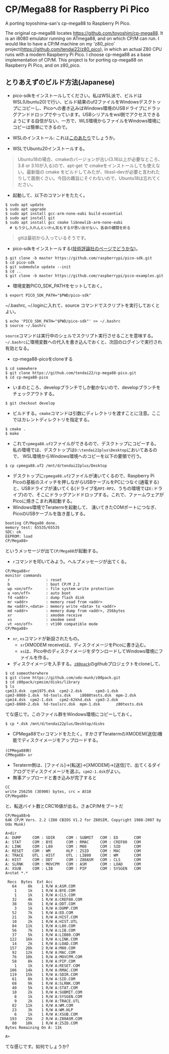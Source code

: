 # CP/Mega88 for Raspberry Pi Pico

A porting toyoshima-san's cp-mega88 to Raspberry Pi Pico.

The original cp-mega88 locates https://github.com/toyoshim/cp-mega88.  It is an i8080 emulator running on ATmega88, and on which CP/M can run.  I would like to have a CP/M machine on my 'z80_pico' project(https://github.com/tendai22/z80_pico), in which an actual Z80 CPU runs with a modern Raspberry Pi Pico.  I choose cp-mega88 as a base implementation of CP/M.  This project is for porting cp-mega88 on Raspberry Pi Pico, and on z80_pico.

## とりあえずのビルド方法(Japanese)

* pico-sdkをインストールしてください。私はWSL派で、ビルドはWSL(Ubuntu20)で行い、ビルド結果のuf2ファイルをWindowsデスクトップにコピーし、Picoへの書き込みはWindows環境のUSBドライブにドラッグアンドドロップでやっています。USBシリアルをwsl側でアクセスできるようにする自信がない、一方で、WLS環境からファイルをWindows環境にコピーは簡単にできるので。

* WSLのインストール: これは[このあたり](https://docs.microsoft.com/ja-jp/windows/wsl/install)でしょうか。
* WSLでUbuntu20インストールする。

> Ubuntu18の場合、cmakeのバージョンが古い(3.16以上が必要なところ、3.8 or 3.10が入る)ので、apt-get で cmakeをインストールしても使えない。最新版の cmake をビルドしてみたが、libssl-devが必要と言われたりして面倒くさい。今回の趣旨にそぐわないので、Ubuntu18は忘れてください。

* 起動して、以下のコマンドをたたく。
```
$ sudo apt update
$ sudo apt upgrade
$ sudo apt install gcc-arm-none-eabi build-essential
$ sudo apt install git
$ sudo apt install gcc cmake libnewlib-arm-none-eabi
  # もう少し入れんといかん気もするが思い出せない。各自の健闘を祈る 
```
> gitは最初から入っているそうです。

* pico-sdkをインストールする([技術評論社のページでどうかな](https://gihyo.jp/admin/serial/01/ubuntu-recipe/0684?page=2))。
```
$ git clone -b master https://github.com/raspberrypi/pico-sdk.git
$ cd pico-sdk
$ git submodule update --init
$ cd ..
$ git clone -b master https://github.com/raspberrypi/pico-examples.git
```
* 環境変数PICO_SDK_PATHをセットしておく。
```
$ export PICO_SDK_PATH="$PWD/pico-sdk"
```
~/.bashrc, ~/.loginに入れて、source コマンドでスクリプトを実行しておくとよい。
```
$ echo 'PICO_SDK_PATH="$PWD/pico-sdk"' >> ~/.bashrc
$ source ~/.bashrc
```
`source`コマンドは実行中のシェルでスクリプト実行させることを意味する。
`~/.bashrc`に環境変数への代入を書き込んでおくと、次回のログインで実行され有効となる。

* cp-mega88-picoをcloneする
```
$ cd somewhere
$ git clone https://github.com/tendai22/cp-mega88-pico.git
$ cd cp-mega88-pico
```
* いまのところ、developブランチでしか動かないので、developブランチをチェックアウトする。
```
$ git checkout develop
```
* ビルドする。`cmake`コマンドは引数にディレクトリを渡すことに注意。ここではカレントディレクトリを指定する。
```
$ cmake .
$ make
```
* これで`cpmega88.uf2`ファイルができるので、デスクトップにコピーする。  
私の環境では、デスクトップは`D:\tendai22plus\Desktop`においてあるので、
WSL環境からWindows環境へのコピーを以下の要領で行う。
```
$ cp cpmega88.uf2 /mnt/d/tendai22plus/Desktop
```
* デスクトップに`cpmega88.uf2`ファイルが湧いてくるので、Raspberry Pi Picoの基板のスイッチを押しながらUSBケーブルをPCにつなぐ(通電する)と、USBドライブが湧いてくる(ドライブ名`RPI-RP2`、うちの環境では`E:`ドライブ)ので、そこにドラッグアンドドロップする。これで、ファームウェアがPicoに焼きこまれ再起動する。
* Windows環境でTeratermを起動して、 湧いてきたCOMポートにつなぎ、PicoのUSBケーブルを抜き差しする。
```
booting CP/Mega88 done.
memory test: 65535/65535
SDC: ok
EEPROM: load
CP/Mega88>
```
というメッセージが出て`CP/Mega88`が起動する。
* `r`コマンドを叩いてみよう。ヘルプメッセージが出てくる。
```
CP/Mega88>r
monitor commands
 r                : reset
 b                : boot CP/M 2.2
 wp <on/off>      : file system write protection
 a <on/off>       : auto boot
 fd <addr>        : dump flash disk
 mr <addr>        : memory read from <addr>
 mw <addr>,<data> : memory write <data> to <addr>
 md <addr>        : memory dump from <addr>, 256bytes
 xr               : xmodem receive
 xs               : xmodem send
 vt <on/off>      : vt100 compatible mode
CP/Mega88>
```
* `xr`, `xs`コマンドが新設されたもの。  
  + `xr`(XMODEM receive)は、ディスクイメージをPicoに書き込む。
  + `xs`は、Pico中のディスクイメージをダウンロードしてWindows環境にファイルを作る。
* ディスクイメージを入手する。[`z80pack`](https://github.com/udo-munk/z80pack.git)のgithubプロジェクトをcloneして、
```
$ cd someotherwhere
$ git clone https://github.com/udo-munk/z80pack.git
$ cd z80pack/cpmsim/disks/library
$ ls
cpm13.dsk  cpm1975.dsk  cpm2-2.dsk      cpm3-1.dsk
cpm3-8080-1.dsk  hd-tools.dsk    i8080tests.dsk  mpm-2.dsk
cpm14.dsk  cpm2-1.dsk   cpm2-62khd.dsk  cpm3-2.dsk  
cpm3-8080-2.dsk  hd-toolsrc.dsk  mpm-1.dsk       z80tests.dsk
```
てな感じで。このファイル群をWindows環境にコピーしておく。
```
$ cp *.dsk /mnt/d/tendai22plus/Desktop/disks
```
* CPMega88で`xr`コマンドをたたく。すかさずTeratermのXMODEM(送信)機能でディスクイメージをアップロードする。
```
(CPMega88側)
CPMega88> xr
```
* Teraterm側は、[ファイル]->[転送]->[XMODEM]->[送信]で、出てくるダイアログでディスクイメージを選ぶ。`cpm2-1.dsk`がよい。
* 無事アップロードと書き込みが完了すると
```
CC
write 256256 (3E900) bytes, crc = A510
CP/Mega88>
```
と、転送バイト数とCRC16値が出る。さぁCP/Mをブートだ
```
CP/Mega88>b
64K CP/M Vers. 2.2 (Z80 CBIOS V1.2 for Z80SIM, Copyright 1988-2007 by Udo Munk)

A>dir
A: DUMP     COM : SDIR     COM : SUBMIT   COM : ED       COM
A: STAT     COM : BYE      COM : RMAC     COM : CREF80   COM
A: LINK     COM : L80      COM : M80      COM : SID      COM
A: RESET    COM : WM       HLP : ZSID     COM : MAC      COM
A: TRACE    UTL : HIST     UTL : LIB80    COM : WM       COM
A: HIST     COM : DDT      COM : Z80ASM   COM : CLS      COM
A: SLRNK    COM : MOVCPM   COM : ASM      COM : LOAD     COM
A: XSUB     COM : LIB      COM : PIP      COM : SYSGEN   COM
A>stat *.*

 Recs  Bytes  Ext Acc
   64     8k    1 R/W A:ASM.COM
    1     1k    1 R/W A:BYE.COM
    1     1k    1 R/W A:CLS.COM
   32     4k    1 R/W A:CREF80.COM
   38     5k    1 R/W A:DDT.COM
    3     1k    1 R/W A:DUMP.COM
   52     7k    1 R/W A:ED.COM
   21     3k    1 R/W A:HIST.COM
   10     2k    1 R/W A:HIST.UTL
   84    11k    1 R/W A:L80.COM
   56     7k    1 R/W A:LIB.COM
   37     5k    1 R/W A:LIB80.COM
  122    16k    1 R/W A:LINK.COM
   14     2k    1 R/W A:LOAD.COM
  157    20k    2 R/W A:M80.COM
   92    12k    1 R/W A:MAC.COM
   76    10k    1 R/W A:MOVCPM.COM
   58     8k    1 R/W A:PIP.COM
    1     1k    1 R/W A:RESET.COM
  106    14k    1 R/W A:RMAC.COM
  119    15k    1 R/W A:SDIR.COM
   61     8k    1 R/W A:SID.COM
   68     9k    1 R/W A:SLRNK.COM
   40     5k    1 R/W A:STAT.COM
   10     2k    1 R/W A:SUBMIT.COM
    8     1k    1 R/W A:SYSGEN.COM
    9     2k    1 R/W A:TRACE.UTL
   82    11k    1 R/W A:WM.COM
   23     3k    1 R/W A:WM.HLP
    6     1k    1 R/W A:XSUB.COM
  193    25k    2 R/W A:Z80ASM.COM
   80    10k    1 R/W A:ZSID.COM
Bytes Remaining On A: 11k

A>
```
てな感じです。如何でしょうか?
